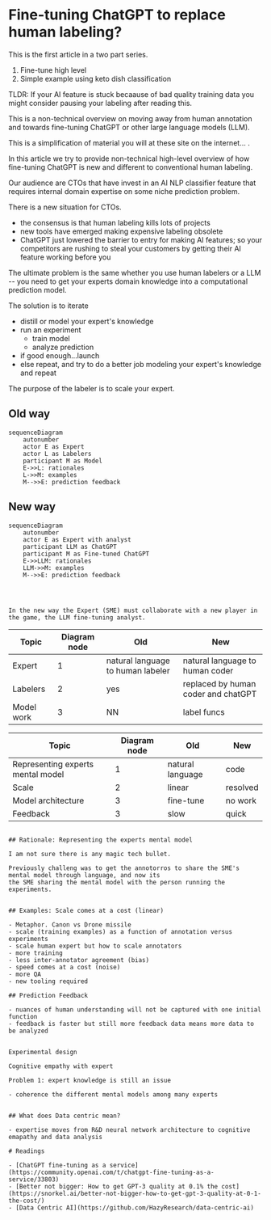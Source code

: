 # Fine-tuning ChatGPT to replace human labeling?

This is the first article in a two part series.

1. Fine-tune high level
2. Simple example using keto dish classification 

TLDR: If your AI feature is stuck becaause of bad quality training data you might consider pausing your labeling after reading this.


This is a non-technical overview on moving away from human annotation and towards fine-tuning ChatGPT or other large language models (LLM).

This is a simplification of material you will at these site on the internet... .

In this article we try to provide non-technical high-level overview of how fine-tuning ChatGPT is new and different to conventional human labeling.

Our audience are CTOs that have invest in an AI NLP classifier feature that requires internal domain expertise on some niche prediction problem. 

There is a new situation for CTOs. 

- the consensus is that human labeling kills lots of projects
- new tools have emerged making expensive labeling obsolete
- ChatGPT just lowered the barrier to entry for making AI features; so your competitors are rushing to steal your customers by getting their AI feature working before you

The ultimate problem is the same whether you use human labelers or a LLM -- you need to get your experts domain knowledge into a computational prediction model.

The solution is to iterate

- distill or model your expert's knowledge
- run an experiment
  - train model
  - analyze prediction
- if good enough...launch
- else repeat, and try to do a better job modeling your expert's knowledge and repeat


The purpose of the labeler is to scale your expert.

## Old way 

```mermaid
sequenceDiagram
    autonumber
    actor E as Expert
    actor L as Labelers
    participant M as Model
    E->>L: rationales
    L->>M: examples
    M-->>E: prediction feedback
```
## New way 

```mermaid
sequenceDiagram
    autonumber
    actor E as Expert with analyst
    participant LLM as ChatGPT
    participant M as Fine-tuned ChatGPT
    E->>LLM: rationales
    LLM->>M: examples
    M-->>E: prediction feedback




In the new way the Expert (SME) must collaborate with a new player in the game, the LLM fine-tuning analyst.
```
| Topic                             | Diagram node  | Old                                 | New                                  |
| ----------------------------------| ------------- | ------------------------------------| -----------------------------------  |
| Expert                            | 1             | natural language to human labeler   | natural language to human coder      |
| Labelers                          | 2             | yes                                 | replaced by human coder and chatGPT  |
| Model work                        | 3             | NN                                  | label funcs                          |


| Topic                             | Diagram node  | Old                  | New           |
| ----------------------------------| ------------- | ---------------------| ------------- |
| Representing experts mental model | 1             | natural language     | code          |
| Scale                             | 2             | linear               | resolved      |
| Model architecture                | 3             | fine-tune            | no work       |
| Feedback                          | 3             | slow                 | quick         |
```

## Rationale: Representing the experts mental model

I am not sure there is any magic tech bullet. 

Previously challeng was to get the annotorros to share the SME's mental model through language, and now its 
the SME sharing the mental model with the person running the experiments.


## Examples: Scale comes at a cost (linear)

- Metaphor. Canon vs Drone missile
- scale (training examples) as a function of annotation versus experiments  
- scale human expert but how to scale annotators
- more training
- less inter-annotator agreement (bias)
- speed comes at a cost (noise)
- more QA
- new tooling required

## Prediction Feedback

- nuances of human understanding will not be captured with one initial function
- feedback is faster but still more feedback data means more data to be analyzed


Experimental design 

Cognitive empathy with expert 

Problem 1: expert knowledge is still an issue

- coherence the different mental models among many experts 


## What does Data centric mean?

- expertise moves from R&D neural network architecture to cognitive emapathy and data analysis

# Readings

- [ChatGPT fine-tuning as a service](https://community.openai.com/t/chatgpt-fine-tuning-as-a-service/33803)
- [Better not bigger: How to get GPT-3 quality at 0.1% the cost](https://snorkel.ai/better-not-bigger-how-to-get-gpt-3-quality-at-0-1-the-cost/)
- [Data Centric AI](https://github.com/HazyResearch/data-centric-ai)
